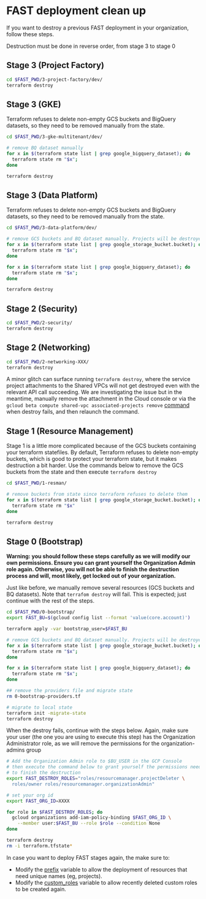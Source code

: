 # FAST deployment clean up

If you want to destroy a previous FAST deployment in your organization, follow these steps.

Destruction must be done in reverse order, from stage 3 to stage 0

## Stage 3 (Project Factory)

```bash
cd $FAST_PWD/3-project-factory/dev/
terraform destroy
```

## Stage 3 (GKE)

Terraform refuses to delete non-empty GCS buckets and BigQuery datasets, so they need to be removed manually from the state.

```bash
cd $FAST_PWD/3-gke-multitenant/dev/

# remove BQ dataset manually
for x in $(terraform state list | grep google_bigquery_dataset); do  
  terraform state rm "$x"; 
done

terraform destroy
```

## Stage 3 (Data Platform)

Terraform refuses to delete non-empty GCS buckets and BigQuery datasets, so they need to be removed manually from the state.

```bash
cd $FAST_PWD/3-data-platform/dev/

# remove GCS buckets and BQ dataset manually. Projects will be destroyed anyway
for x in $(terraform state list | grep google_storage_bucket.bucket); do  
  terraform state rm "$x"; 
done

for x in $(terraform state list | grep google_bigquery_dataset); do  
  terraform state rm "$x"; 
done

terraform destroy
```

## Stage 2 (Security)

```bash
cd $FAST_PWD/2-security/
terraform destroy
```

## Stage 2 (Networking)

```bash
cd $FAST_PWD/2-networking-XXX/
terraform destroy
```

A minor glitch can surface running `terraform destroy`, where the service project attachments to the Shared VPCs will not get destroyed even with the relevant API call succeeding. We are investigating the issue but in the meantime, manually remove the attachment in the Cloud console or via the ```gcloud beta compute shared-vpc associated-projects remove``` [command](https://cloud.google.com/sdk/gcloud/reference/beta/compute/shared-vpc/associated-projects/remove) when destroy fails, and then relaunch the command.

## Stage 1 (Resource Management)

Stage 1 is a little more complicated because of the GCS buckets containing your terraform statefiles. By default, Terraform refuses to delete non-empty buckets, which is good to protect your terraform state, but it makes destruction a bit harder. Use the commands below to remove the GCS buckets from the state and then execute `terraform destroy`

```bash
cd $FAST_PWD/1-resman/

# remove buckets from state since terraform refuses to delete them
for x in $(terraform state list | grep google_storage_bucket.bucket); do  
  terraform state rm "$x"
done

terraform destroy
```

## Stage 0 (Bootstrap)

**Warning: you should follow these steps carefully as we will modify our own permissions. Ensure you can grant yourself the Organization Admin role again. Otherwise, you will not be able to finish the destruction process and will, most likely, get locked out of your organization.**

Just like before, we manually remove several resources (GCS buckets and BQ datasets). Note that `terrafom destroy` will fail. This is expected; just continue with the rest of the steps.

```bash
cd $FAST_PWD/0-bootstrap/
export FAST_BU=$(gcloud config list --format 'value(core.account)')

terraform apply -var bootstrap_user=$FAST_BU

# remove GCS buckets and BQ dataset manually. Projects will be destroyed anyway
for x in $(terraform state list | grep google_storage_bucket.bucket); do  
  terraform state rm "$x"; 
done

for x in $(terraform state list | grep google_bigquery_dataset); do  
  terraform state rm "$x"; 
done

## remove the providers file and migrate state
rm 0-bootstrap-providers.tf

# migrate to local state
terraform init -migrate-state
terraform destroy

```

When the destroy fails, continue with the steps below. Again, make sure your user (the one you are using to execute this step) has the Organization Administrator role, as we will remove the permissions for the organization-admins group

```bash
# Add the Organization Admin role to $BU_USER in the GCP Console
# then execute the command below to grant yourself the permissions needed 
# to finish the destruction
export FAST_DESTROY_ROLES="roles/resourcemanager.projectDeleter \
  roles/owner roles/resourcemanager.organizationAdmin"

# set your org id
export FAST_ORG_ID=XXXX

for role in $FAST_DESTROY_ROLES; do
  gcloud organizations add-iam-policy-binding $FAST_ORG_ID \
    --member user:$FAST_BU --role $role --condition None
done

terraform destroy
rm -i terraform.tfstate*
```

In case you want to deploy FAST stages again, the make sure to:

* Modify the [prefix](0-bootstrap/variables.tf) variable to allow the deployment of resources that need unique names (eg, projects).
* Modify the [custom_roles](0-bootstrap/variables.tf) variable to allow recently deleted custom roles to be created again.
